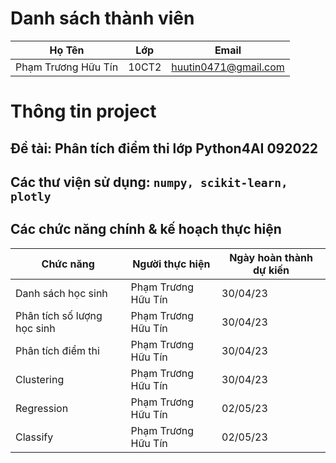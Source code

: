# Danh sách thành viên
Họ Tên|Lớp|Email
-|-|-
Phạm Trương Hữu Tín|10CT2|huutin0471@gmail.com

# Thông tin project
## Đề tài: Phân tích điểm thi lớp Python4AI 092022
## Các thư viện sử dụng: `numpy, scikit-learn, plotly`
## Các chức năng chính & kế hoạch thực hiện

Chức năng|Người thực hiện|Ngày hoàn thành dự kiến
-|-|-
Danh sách học sinh|Phạm Trương Hữu Tín|30/04/23
Phân tích số lượng học sinh|Phạm Trương Hữu Tín|30/04/23
Phân tích điểm thi|Phạm Trương Hữu Tín|30/04/23
Clustering|Phạm Trương Hữu Tín|30/04/23
Regression|Phạm Trương Hữu Tín|02/05/23
Classify|Phạm Trương Hữu Tín|02/05/23
